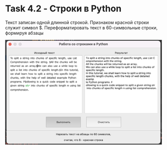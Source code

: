 # Task 4.2 - Строки в Python
Текст записан одной длинной строкой. Признаком красной строки служит символ $. Переформатировать текст в 60-символьные строки, формируя абзацы

![Screenshot](screenshot.png)
